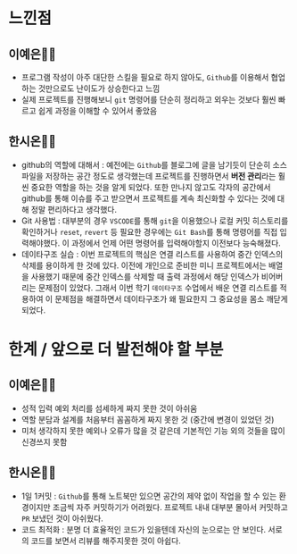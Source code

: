 # 느낀점
## 이예은👩‍💻
- 프로그램 작성이 아주 대단한 스킬을 필요로 하지 않아도, `Github`를 이용해서 협업하는 것만으로도 난이도가 상승한다고 느낌
- 실제 프로젝트를 진행해보니 `git` 명령어를 단순히 정리하고 외우는 것보다 훨씬 빠르고 쉽게 과정을 이해할 수 있어서 좋았음

## 한시온🧑‍💻
- github의 역할에 대해서 : 예전에는 `Github`를 블로그에 글을 남기듯이 단순히 소스 파일을 저장하는 공간 정도로 생각했는데 프로젝트를 진행하면서 **버전 관리**라는 훨씬 중요한 역할을 하는 것을 알게 되었다. 또한 만나지 않고도 각자의 공간에서 github를 통해 이슈를 주고 받으면서 프로젝트를 계속 최신화할 수 있다는 것에 대해 정말 편리하다고 생각했다.
- Git 사용법 : 대부분의 경우 `VSCODE`를 통해 `git`을 이용했으나 로컬 커밋 히스토리를 확인하거나 `reset`, `revert` 등 필요한 경우에는 `Git Bash`를 통해 명령어를 직접 입력해야했다. 이 과정에서 언제 어떤 명령어를 입력해야할지 이전보다 능숙해졌다.
- 데이타구조 실습 : 이번 프로젝트의 핵심은 연결 리스트를 사용하여 중간 인덱스의 삭제를 용이하게 한 것에 있다. 이전에 개인으로 준비한 미니 프로젝트에서는 배열을 사용했기 때문에 중간 인덱스를 삭제할 때 출력 과정에서 해당 인덱스가 비어버리는 문제점이 있었다. 그래서 이번 학기 `데이타구조` 수업에서 배운 연결 리스트를 적용하여 이 문제점을 해결하면서 데이타구조가 왜 필요한지 그 중요성을 몸소 깨닫게 되었다.

# 한계 / 앞으로 더 발전해야 할 부분
## 이예은👩‍💻
- 성적 입력 예외 처리를 섬세하게 짜지 못한 것이 아쉬움
- 역할 분담과 설계를 처음부터 꼼꼼하게 짜지 못한 것 (중간에 변경이 있었던 것)
- 미처 생각하지 못한 예외나 오류가 많을 것 같은데 기본적인 기능 외의 것들을 많이 신경쓰지 못함

## 한시온🧑‍💻
- 1일 1커밋 : `Github`를 통해 노트북만 있으면 공간의 제약 없이 작업을 할 수 있는 환경이지만 조금씩 자주 커밋하기가 어려웠다. 프로젝트 내내 대부분 몰아서 커밋하고 `PR` 보냈던 것이 아쉬웠다.
- 코드 최적화 : 분명 더 효율적인 코드가 있을텐데 자신의 눈으로는 안 보인다. 서로의 코드를 보면서 리뷰를 해주지못한 것이 아쉽다.
